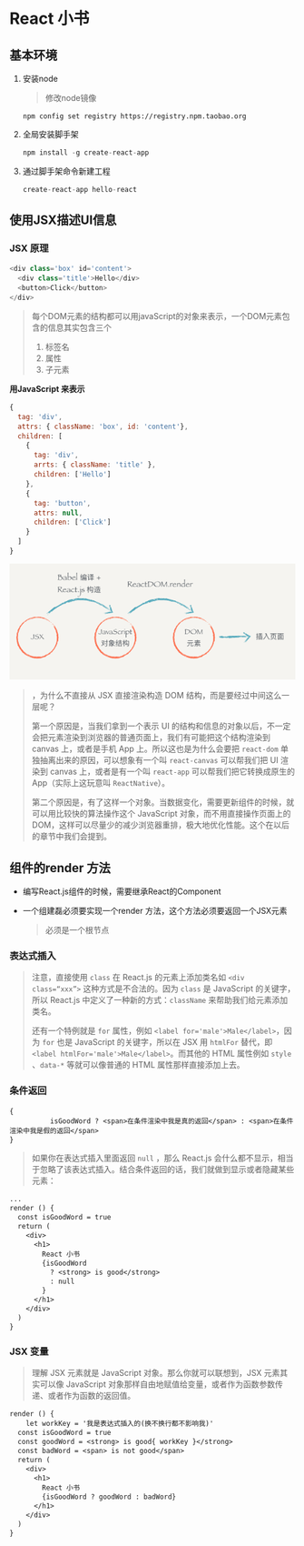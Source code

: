 # React 小书

## 基本环境

1. 安装node

   > 修改node镜像

   ```
   npm config set registry https://registry.npm.taobao.org
   ```

2. 全局安装脚手架

   ```javascript
   npm install -g create-react-app
   ```

3. 通过脚手架命令新建工程

   ```javascript
   create-react-app hello-react
   ```

## 使用JSX描述UI信息

### JSX 原理

```javascript
<div class='box' id='content'>
  <div class='title'>Hello</div>
  <button>Click</button>
</div>
```

> 每个DOM元素的结构都可以用javaScript的对象来表示，一个DOM元素包含的信息其实包含三个
>
> 1. 标签名
> 2. 属性
> 3. 子元素

**用JavaScript 来表示**

```javascript
{
  tag: 'div',
  attrs: { className: 'box', id: 'content'},
  children: [
    {
      tag: 'div',
      arrts: { className: 'title' },
      children: ['Hello']
    },
    {
      tag: 'button',
      attrs: null,
      children: ['Click']
    }
  ]
}
```

![JSX æè¿° React.js ç»ä»¶å¾ç](assets/44B5EC06-EAEB-4BA2-B3DC-325703E4BA45-1559531436437-1559531440138.png)

> ，为什么不直接从 JSX 直接渲染构造 DOM 结构，而是要经过中间这么一层呢？
>
> 第一个原因是，当我们拿到一个表示 UI 的结构和信息的对象以后，不一定会把元素渲染到浏览器的普通页面上，我们有可能把这个结构渲染到 canvas 上，或者是手机 App 上。所以这也是为什么会要把 `react-dom` 单独抽离出来的原因，可以想象有一个叫 `react-canvas` 可以帮我们把 UI 渲染到 canvas 上，或者是有一个叫 `react-app` 可以帮我们把它转换成原生的 App（实际上这玩意叫 `ReactNative`）。
>
> 第二个原因是，有了这样一个对象。当数据变化，需要更新组件的时候，就可以用比较快的算法操作这个 JavaScript 对象，而不用直接操作页面上的 DOM，这样可以尽量少的减少浏览器重排，极大地优化性能。这个在以后的章节中我们会提到。

## 组件的render 方法

+ 编写React.js组件的时候，需要继承React的Component 

+ 一个组建磊必须要实现一个render 方法，这个方法必须要返回一个JSX元素

  > 必须是一个根节点

### 表达式插入

> 注意，直接使用 `class` 在 React.js 的元素上添加类名如 `<div class=“xxx”>` 这种方式是不合法的。因为 `class` 是 JavaScript 的关键字，所以 React.js 中定义了一种新的方式：`className` 来帮助我们给元素添加类名。
>
> 还有一个特例就是 `for` 属性，例如 `<label for='male'>Male</label>`，因为 `for` 也是 JavaScript 的关键字，所以在 JSX 用 `htmlFor` 替代，即 `<label htmlFor='male'>Male</label>`。而其他的 HTML 属性例如 `style` 、`data-*` 等就可以像普通的 HTML 属性那样直接添加上去。

### 条件返回

```
{
          isGoodWord ? <span>在条件渲染中我是真的返回</span> : <span>在条件渲染中我是假的返回</span>
}
```

> 如果你在表达式插入里面返回 `null` ，那么 React.js 会什么都不显示，相当于忽略了该表达式插入。结合条件返回的话，我们就做到显示或者隐藏某些元素：

```
...
render () {
  const isGoodWord = true
  return (
    <div>
      <h1>
        React 小书
        {isGoodWord
          ? <strong> is good</strong>
          : null
        }
      </h1>
    </div>
  )
}
```

### JSX 变量

> 理解 JSX 元素就是 JavaScript 对象。那么你就可以联想到，JSX 元素其实可以像 JavaScript 对象那样自由地赋值给变量，或者作为函数参数传递、或者作为函数的返回值。

```
render () {
	let workKey = '我是表达式插入的(换不换行都不影响我)'
  const isGoodWord = true
  const goodWord = <strong> is good{ workKey }</strong>
  const badWord = <span> is not good</span>
  return (
    <div>
      <h1>
        React 小书
        {isGoodWord ? goodWord : badWord}
      </h1>
    </div>
  )
}
```

